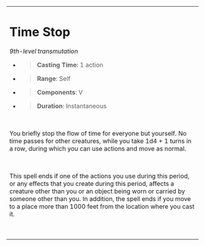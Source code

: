 <table><tbody><tr class="odd"><td><h1 id="time-stop"><strong>Time Stop</strong></h1><p><em>9th-level transmutation</em></p><ul><li><blockquote><p><strong>Casting Time:</strong> 1 action</p></blockquote></li><li><blockquote><p><strong>Range</strong>: Self</p></blockquote></li><li><blockquote><p><strong>Components</strong>: V</p></blockquote></li><li><blockquote><p><strong>Duration</strong>: Instantaneous</p></blockquote></li></ul><p> </p><p>You briefly stop the flow of time for everyone but yourself. No time passes for other creatures, while you take 1d4 + 1 turns in a row, during which you can use actions and move as normal.</p><p> </p><p>This spell ends if one of the actions you use during this period, or any effects that you create during this period, affects a creature other than you or an object being worn or carried by someone other than you. In addition, the spell ends if you move to a place more than 1000 feet from the location where you cast it.</p><p> </p></td></tr></tbody></table>
